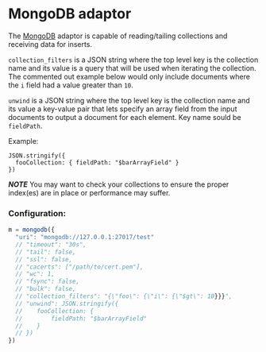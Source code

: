 # MongoDB adaptor

The [MongoDB](https://www.mongodb.com/) adaptor is capable of reading/tailing collections and
receiving data for inserts.

`collection_filters` is a JSON string where the top level key is the collection name and its value 
is a query that will be used when iterating the collection. The commented out example below would only 
include documents where the `i` field had a value greater than `10`.

`unwind` is a JSON string where the top level key is the collection name and its value a key-value pair that 
lets specify an array field from the input documents to output a document for each element. Key name sould be `fieldPath`.

Example: 
```
JSON.stringify({
  fooCollection: { fieldPath: "$barArrayField" } 
})
```

***NOTE*** You may want to check your collections to ensure the proper index(es) are in place or performance may suffer.

### Configuration:
```javascript
m = mongodb({
  "uri": "mongodb://127.0.0.1:27017/test"
  // "timeout": "30s",
  // "tail": false,
  // "ssl": false,
  // "cacerts": ["/path/to/cert.pem"],
  // "wc": 1,
  // "fsync": false,
  // "bulk": false,
  // "collection_filters": "{\"foo\": {\"i\": {\"$gt\": 10}}}",
  // "unwind": JSON.stringify({
  //    fooCollection: {
  //        fieldPath: "$barArrayField"
  //    }
  // })
})
```
